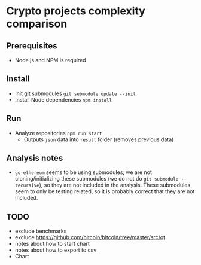# Crypto projects complexity comparison

## Prerequisites

- Node.js and NPM is required

## Install

- Init git submodules `git submodule update --init`
- Install Node dependencies `npm install`

## Run

- Analyze repositories `npm run start`
  - Outputs `json` data into `result` folder (removes previous data)

## Analysis notes

- `go-ethereum` seems to be using submodules, we are not cloning/initializing these submodules (we do not do `git submodule --recursive`), so they are not included in the analysis. These submodules seem to only be testing related, so it is probably correct that they are not included.

## TODO

- exclude benchmarks
- exclude https://github.com/bitcoin/bitcoin/tree/master/src/qt
- notes about how to start chart
- notes about how to export to csv
- Chart
